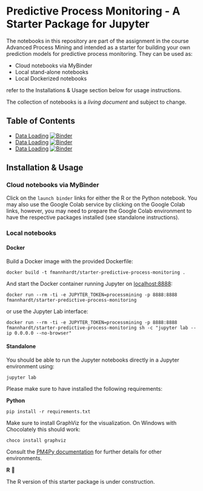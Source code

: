 # Predictive Process Monitoring - A Starter Package for Jupyter

The notebooks in this repository are part of the assignment in the course Advanced Process Mining and intended as a starter for building your own prediction models for predictive process monitoring. They can be used as:

* Cloud notebooks via MyBinder  
* Local stand-alone notebooks
* Local Dockerized notebooks

refer to the Installations \& Usage section below for usage instructions.

The collection of notebooks is a *living document* and subject to change.

## Table of Contents

*  [Data Loading](python/0_data_loading.ipynb) [![Binder](https://mybinder.org/badge_logo.svg)](https://mybinder.org/v2/gh/fmannhardt/course-applied-processmining/HEAD?urlpath=lab%2Ftree%2Fpython%2F0_data_loading.ipynb)
*  [Data Loading](python/1_data_preparation.ipynb) [![Binder](https://mybinder.org/badge_logo.svg)](https://mybinder.org/v2/gh/fmannhardt/course-applied-processmining/HEAD?urlpath=lab%2Ftree%2Fpython%2F1_data_preparation.ipynb)
*  [Data Loading](python/2_prediction_event_binary.ipynb) [![Binder](https://mybinder.org/badge_logo.svg)](https://mybinder.org/v2/gh/fmannhardt/course-applied-processmining/HEAD?urlpath=lab%2Ftree%2Fpython%2F2_prediction_event_binary.ipynb)

## Installation \& Usage

### Cloud notebooks via MyBinder

Click on the `launch binder` links for either the R or the Python notebook. You may also use the Google Colab service by clicking on the Google Colab links, however, you may need to prepare the Google Colab environment to have the respective packages installed (see standalone instructions).

### Local notebooks

#### Docker

Build a Docker image with the provided Dockerfile:

```
docker build -t fmannhardt/starter-predictive-process-monitoring .
```

And start the Docker container running Jupyter on [localhost:8888](http://localhost:8888?token=processmining):

```
docker run --rm -ti -e JUPYTER_TOKEN=processmining -p 8888:8888 fmannhardt/starter-predictive-process-monitoring
```

or use the Jupyter Lab interface:

```
docker run --rm -ti -e JUPYTER_TOKEN=processmining -p 8888:8888 fmannhardt/starter-predictive-process-monitoring sh -c "jupyter lab --ip 0.0.0.0 --no-browser"
```

#### Standalone

You should be able to run the Jupyter notebooks directly in a Jupyter environment using:
```
jupyter lab
```

Please make sure to have installed the following requirements:

**Python**

```
pip install -r requirements.txt
```

Make sure to install GraphViz for the visualization. On Windows with Chocolately this should work:
```
choco install graphviz
```
Consult the [PM4Py documentation](https://pm4py.fit.fraunhofer.de/install) for further details for other environments.

**R** 🚧

The R version of this starter package is under construction.